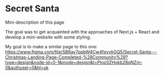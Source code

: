 # Secret Santa
Mini-description of this page

The goal was to get acquainted with the approaches of Next.js + React and develop a mini-website with some styling.

My goal is to make a similar page to this one:
https://www.figma.com/file/SB6ay7ppbW4Cw4fpyvkGQ5/Secret-Santa---Christmas-Landing-Page-Completed-%28Community%29?type=design&node-id=0-1&mode=design&t=Ptoz0ZHokb28qNZm-0&authuser=0&hl=uk
